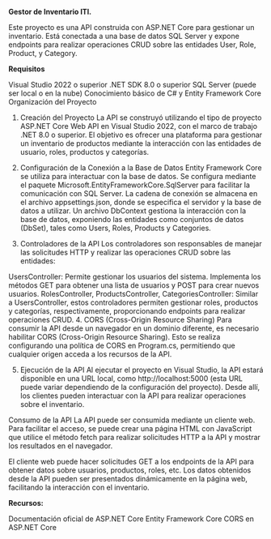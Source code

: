 **Gestor de Inventario ITI.**

Este proyecto es una API construida con ASP.NET Core para gestionar un inventario. Está conectada a una base de datos SQL Server y expone endpoints para realizar operaciones CRUD sobre las entidades User, Role, Product, y Category.

**Requisitos**

Visual Studio 2022 o superior
.NET SDK 8.0 o superior
SQL Server (puede ser local o en la nube)
Conocimiento básico de C# y Entity Framework Core
Organización del Proyecto

1. Creación del Proyecto La API se construyó utilizando el tipo de proyecto ASP.NET Core Web API en Visual Studio 2022, con el marco de trabajo .NET 8.0 o superior. El objetivo es ofrecer una plataforma para gestionar un inventario de productos mediante la interacción con las entidades de usuario, roles, productos y categorías.

2. Configuración de la Conexión a la Base de Datos Entity Framework Core se utiliza para interactuar con la base de datos. Se configura mediante el paquete Microsoft.EntityFrameworkCore.SqlServer para facilitar la comunicación con SQL Server. La cadena de conexión se almacena en el archivo appsettings.json, donde se especifica el servidor y la base de datos a utilizar. Un archivo DbContext gestiona la interacción con la base de datos, exponiendo las entidades como conjuntos de datos (DbSet), tales como Users, Roles, Products y Categories.

3. Controladores de la API Los controladores son responsables de manejar las solicitudes HTTP y realizar las operaciones CRUD sobre las entidades:

UsersController: Permite gestionar los usuarios del sistema. Implementa los métodos GET para obtener una lista de usuarios y POST para crear nuevos usuarios.
RolesController, ProductsController, CategoriesController: Similar a UsersController, estos controladores permiten gestionar roles, productos y categorías, respectivamente, proporcionando endpoints para realizar operaciones CRUD.
4. CORS (Cross-Origin Resource Sharing) Para consumir la API desde un navegador en un dominio diferente, es necesario habilitar CORS (Cross-Origin Resource Sharing). Esto se realiza configurando una política de CORS en Program.cs, permitiendo que cualquier origen acceda a los recursos de la API.

5. Ejecución de la API Al ejecutar el proyecto en Visual Studio, la API estará disponible en una URL local, como http://localhost:5000 (esta URL puede variar dependiendo de la configuración del proyecto). Desde allí, los clientes pueden interactuar con la API para realizar operaciones sobre el inventario.

Consumo de la API La API puede ser consumida mediante un cliente web. Para facilitar el acceso, se puede crear una página HTML con JavaScript que utilice el método fetch para realizar solicitudes HTTP a la API y mostrar los resultados en el navegador.

El cliente web puede hacer solicitudes GET a los endpoints de la API para obtener datos sobre usuarios, productos, roles, etc. Los datos obtenidos desde la API pueden ser presentados dinámicamente en la página web, facilitando la interacción con el inventario.

**Recursos:**

Documentación oficial de ASP.NET Core
Entity Framework Core
CORS en ASP.NET Core
